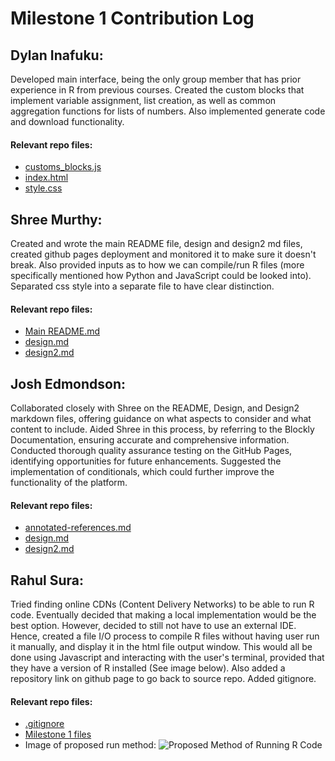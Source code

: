# Milestone 1 Contribution Log

## Dylan Inafuku:
Developed main interface, being the only group member that has prior experience in R from previous courses. Created the custom blocks that implement variable assignment, list creation, as well as common aggregation functions for lists of numbers. Also implemented generate code and download functionality.

#### Relevant repo files:
- [customs_blocks.js](https://github.com/shmurthy08/RBlockly/blob/main/src/design-blocks/customs_blocks.js)
- [index.html](https://github.com/shmurthy08/RBlockly/blob/main/src/design-blocks/index.html)
- [style.css](https://github.com/shmurthy08/RBlockly/blob/main/src/design-blocks/style.css)

## Shree Murthy:
Created and wrote the main README file, design and design2 md files, created github pages deployment and monitored it to make sure it doesn't break. Also provided inputs as to how we can compile/run R files (more specifically mentioned how Python and JavaScript could be looked into). Separated css style into a separate file to have clear distinction.

#### Relevant repo files:
- [Main README.md](https://github.com/shmurthy08/RBlockly/blob/main/README.md)
- [design.md](https://github.com/shmurthy08/RBlockly/blob/main/design.md)
- [design2.md](https://github.com/shmurthy08/RBlockly/blob/main/design2.md)

## Josh Edmondson:

Collaborated closely with Shree on the README, Design, and Design2 markdown files, offering guidance on what aspects to consider and what content to include. Aided Shree in this process, by referring to the Blockly Documentation, ensuring accurate and comprehensive information. Conducted thorough quality assurance testing on the GitHub Pages, identifying opportunities for future enhancements. Suggested the implementation of conditionals, which could further improve the functionality of the platform.

#### Relevant repo files:
- [annotated-references.md](https://github.com/shmurthy08/RBlockly/blob/main/annotated-references.md)
- [design.md](https://github.com/shmurthy08/RBlockly/blob/main/design.md)
- [design2.md](https://github.com/shmurthy08/RBlockly/blob/main/design2.md)

## Rahul Sura:

Tried finding online CDNs (Content Delivery Networks) to be able to run R code. Eventually decided that making a local implementation would be the best option. However, decided to still not have to use an external IDE. Hence, created a file I/O process to compile R files without having user run it manually, and display it in the html file output window. This would all be done using Javascript and interacting with the user's terminal, provided that they have a version of R installed (See image below). Also added a repository link on github page to go back to source repo. Added gitignore.

#### Relevant repo files:
- [.gitignore](https://github.com/shmurthy08/RBlockly/blob/main/.gitignore)
- [Milestone 1 files](https://github.com/shmurthy08/RBlockly/blob/main/milestone1)
- Image of proposed run method:
![Proposed Method of Running R Code](https://cdn.discordapp.com/attachments/1031350086191566899/1159948201693024256/Math_350_Notes.jpg?ex=6532e0f2&is=65206bf2&hm=1d14fb809b437605630a1a67affb39c3f7c2f6fb78a1f31fffb0b832dbc3d364&)